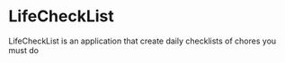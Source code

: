 # LifeCheckList

LifeCheckList is an application that create daily checklists of chores you must do
